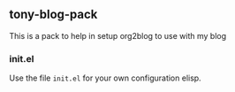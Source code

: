 ## tony-blog-pack

This is a pack to help in setup org2blog to use with my blog

### init.el

Use the file `init.el` for your own configuration elisp.
